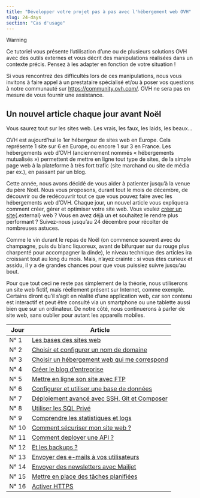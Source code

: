 ```yaml
---
title: "Développer votre projet pas à pas avec l'hébergement web OVH"
slug: 24-days
section: "Cas d'usage"
---
```


> [!warning]
>
> Ce tutoriel vous présente l’utilisation d’une ou de plusieurs solutions OVH avec des outils externes et vous décrit des manipulations réalisées dans un contexte précis. Pensez à les adapter en fonction de votre situation !
>
> Si vous rencontrez des difficultés lors de ces manipulations, nous vous invitons à faire appel à un prestataire spécialisé et/ou à poser vos questions à notre communauté sur <https://community.ovh.com/>. OVH ne sera pas en mesure de vous fournir une assistance.
>

## Un nouvel article chaque jour avant Noël

Vous saurez tout sur les sites web. Les vrais, les faux, les laids, les beaux…

OVH est aujourd’hui le 1er hébergeur de sites web en Europe. Cela représente 1 site sur 6 en Europe, ou encore 1 sur 3 en France. Les hébergements web d’OVH (anciennement nommés « hébergements mutualisés ») permettent de mettre en ligne tout type de sites, de la simple page web à la plateforme à très fort trafic (site marchand ou site de média par ex.), en passant par un blog.

Cette année, nous avons décidé de vous aider à patienter jusqu’à la venue du père Noël. Nous vous proposons, durant tout le mois de décembre, de découvrir ou de redécouvrir tout ce que vous pouvez faire avec les hébergements web d’OVH. Chaque jour, un nouvel article vous expliquera comment créer, gérer et optimiser votre site web. Vous voulez [créer un site](https://www.ovhcloud.com/fr/web-hosting/uc-website/){.external} web ? Vous en avez déjà un et souhaitez le rendre plus performant ? Suivez-nous jusqu’au 24 décembre pour récolter de nombreuses astuces.

Comme le vin durant le repas de Noël (on commence souvent avec du champagne, puis du blanc liquoreux, avant de bifurquer sur du rouge plus charpenté pour accompagner la dinde), le niveau technique des articles ira croissant tout au long du mois. Mais, n’ayez crainte : si vous êtes curieux et assidu, il y a de grandes chances pour que vous puissiez suivre jusqu’au bout.

Pour que tout ceci ne reste pas simplement de la théorie, nous utiliserons un site web fictif, mais réellement présent sur Internet, comme exemple. Certains diront qu’il s’agit en réalité d’une application web, car son contenu est interactif et peut être consulté via un smartphone ou une tablette aussi bien que sur un ordinateur. De notre côté, nous continuerons à parler de site web, sans oublier pour autant les appareils mobiles.

|Jour|Article|
|---|---|
|N° 1|[Les bases des sites web](https://docs.ovh.com/fr/hosting/24-days/day01/)|
|N° 2|[Choisir et configurer un nom de domaine](https://docs.ovh.com/fr/hosting/24-days/day02/)|
|N° 3|[Choisir un hébergement web qui me correspond](https://docs.ovh.com/fr/hosting/24-days/day03/)|
|N° 4|[Créer le blog d’entreprise](https://docs.ovh.com/fr/hosting/24-days/day04/)|
|N° 5|[Mettre en ligne son site avec FTP](https://docs.ovh.com/fr/hosting/24-days/day05/)|
|N° 6|[Configurer et utiliser une base de données](https://docs.ovh.com/fr/hosting/24-days/day06/)|
|N° 7|[Déploiement avancé avec SSH, Git et Composer](https://docs.ovh.com/fr/hosting/24-days/day07/)|
|N° 8|[Utiliser les SQL Privé](https://docs.ovh.com/fr/hosting/24-days/day08/)|
|N° 9|[Comprendre les statistiques et logs](https://docs.ovh.com/fr/hosting/24-days/day09/)|
|N° 10|[Comment sécuriser mon site web ?](https://docs.ovh.com/fr/hosting/24-days/day10/)|
|N° 11|[Comment deployer une API ?](https://docs.ovh.com/fr/hosting/24-days/day11/)|
|N° 12|[Et les backups ?](https://docs.ovh.com/fr/hosting/24-days/day12/)|
|N° 13|[Envoyer des e-mails à vos utilisateurs](https://docs.ovh.com/fr/hosting/24-days/day13/)|
|N° 14|[Envoyer des newsletters avec Mailjet](https://docs.ovh.com/fr/hosting/24-days/day14/)|
|N° 15|[Mettre en place des tâches planifiées](https://docs.ovh.com/fr/hosting/24-days/day15/)|
|N° 16|[Activer HTTPS](https://docs.ovh.com/fr/hosting/24-days/day16/)|
